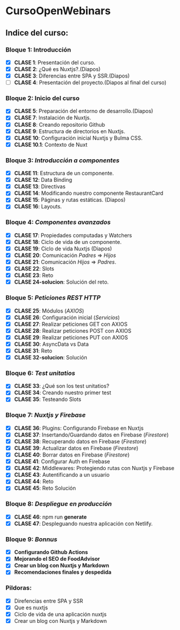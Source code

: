 # CursoOpenWebinars

## Indice del curso:

### Bloque 1: Introducción

- [x] **CLASE 1**: Presentación del curso.
- [x] **CLASE 2**: ¿Qué es Nuxtjs?.(Diapos)
- [x] **CLASE 3**: Diferencias entre SPA y SSR.(Diapos)
- [ ] **CLASE 4**: Presentación del proyecto.(Diapos al final del curso)

### Bloque 2: Inicio del curso
- [x] **CLASE 5**: Preparación del entorno de desarrollo.(Diapos)
- [x] **CLASE 7**: Instalación de Nuxtjs.
- [x] **CLASE 8**: Creando repositorio Github
- [x] **CLASE 9**: Estructura de directorios en Nuxtjs.
- [X] **CLASE 10**: Configuración inicial Nuxtjs y Bulma CSS.
- [X] **CLASE 10.1**: Contexto de Nuxt

### Bloque 3: *Introducción a componentes*
- [x] **CLASE 11**: Estructura de un componente.
- [x] **CLASE 12**: Data Binding
- [x] **CLASE 13**: Directivas
- [x] **CLASE 14**: Modificando nuestro componente RestaurantCard
- [x] **CLASE 15**: Páginas y rutas estáticas. (Diapos)
- [x] **CLASE 16**: Layouts.

### Bloque 4: *Componentes avanzados*

- [x] **CLASE 17**: Propiedades computadas y Watchers
- [x] **CLASE 18**: Ciclo de vida de un componente.
- [x] **CLASE 19**: Ciclo de vida Nuxtjs (Diapos)
- [x] **CLASE 20**: Comunicación *Padres* => *Hijos*
- [x] **CLASE 21**: Comunicación *Hijos* => *Padres*.
- [x] **CLASE 22**: Slots
- [x] **CLASE 23**: Reto
- [x] **CLASE 24-solucion**: Solución del reto.

### Bloque 5: *Peticiones REST HTTP*
- [x] **CLASE 25**: Módulos (*AXIOS*)
- [X] **CLASE 26**: Configuración inicial (*Servicios*)
- [X] **CLASE 27**: Realizar peticiones GET con AXIOS
- [x] **CLASE 28**: Realizar peticiones POST con AXIOS
- [x] **CLASE 29**: Realizar peticiones PUT con AXIOS
- [x] **CLASE 30**: AsyncData vs Data
- [x] **CLASE 31**: Reto
- [x] **CLASE 32-solucion**: Solución

### Bloque 6: *Test unitatios*
- [x] **CLASE 33**: ¿Qué son los test unitatios?
- [x] **CLASE 34**: Creando nuestro primer test
- [x] **CLASE 35**: Testeando Slots

### Bloque 7: *Nuxtjs y Firebase*
- [x] **CLASE 36**: Plugins: Configurando Firebase en Nuxtjs
- [x] **CLASE 37**: Insertando/Guardando datos en Firebase (*Firestore*)
- [x] **CLASE 38**: Recuperando datos en Firebase (*Firestore*)
- [x] **CLASE 39**: Actualizar datos en Firebase (*Firestore*)
- [x] **CLASE 40**: Borrar datos en Firebase (*Firestore*)
- [x] **CLASE 41**: Configurar Auth en Firebase
- [x] **CLASE 42**: Middlewares: Protegiendo rutas con Nuxtjs y Firebase
- [x] **CLASE 43**: Autentificando a un usuario
- [x] **CLASE 44**: Reto
- [x] **CLASE 45**: Reto Solución

### Bloque 8: *Despliegue en producción*
- [x] **CLASE 46**: npm run **generate**
- [x] **CLASE 47**: Despleguando nuestra aplicación con Netlify.

### Bloque 9: *Bonnus*
- [x] **Configurando Github Actions**
- [x] **Mejorando el SEO de FoodAdvisor**
- [x] **Crear un blog con Nuxtjs y Markdown**
- [x] **Recomendaciones finales y despedida**

### Pildoras:

- [x] Direfencias entre SPA y SSR
- [x] Que es nuxtjs
- [x] Ciclo de vida de una aplicación nuxtjs
- [x] Crear un blog con Nuxtjs y Markdown
